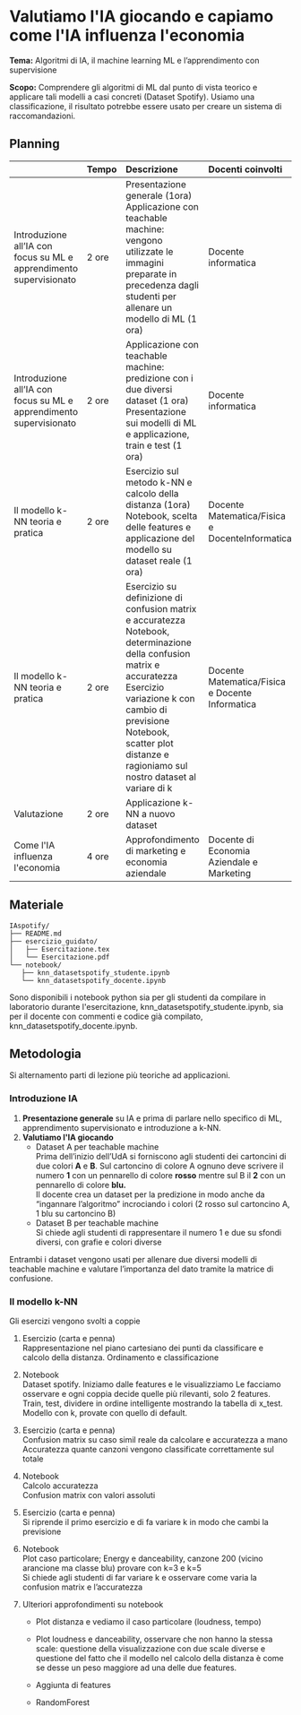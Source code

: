 # Valutiamo l'IA giocando e capiamo come l'IA influenza l'economia 

**Tema:** Algoritmi di IA, il machine learning ML e l’apprendimento con supervisione 

**Scopo:** Comprendere gli algoritmi di ML dal punto di vista teorico e applicare tali modelli a casi concreti (Dataset Spotify). Usiamo una classificazione, il risultato potrebbe essere usato per creare un sistema di raccomandazioni. 

## Planning

|  | Tempo | Descrizione | Docenti coinvolti |
| :---- | :---- | :---- | :---- |
| Introduzione all’IA con focus su ML e apprendimento supervisionato | 2 ore | Presentazione generale (1ora)  Applicazione con teachable machine: vengono utilizzate le immagini preparate in precedenza dagli studenti per allenare un modello di ML (1 ora)   | Docente informatica |
| Introduzione all’IA con focus su ML e apprendimento supervisionato | 2 ore | Applicazione con teachable machine: predizione con i due diversi dataset (1 ora) Presentazione sui modelli di ML e applicazione, train e test (1 ora) | Docente informatica |
| Il modello k-NN teoria e pratica | 2 ore | Esercizio  sul metodo k-NN e calcolo della distanza (1ora) Notebook, scelta delle features e applicazione del modello su dataset reale (1 ora) | Docente Matematica/Fisica e DocenteInformatica |
| Il modello k-NN teoria e pratica | 2 ore | Esercizio su definizione di confusion matrix e accuratezza  Notebook, determinazione della confusion matrix e accuratezza Esercizio variazione k con cambio di previsione Notebook, scatter plot distanze e ragioniamo sul nostro dataset al variare di k | Docente Matematica/Fisica e Docente Informatica  |
| Valutazione | 2 ore | Applicazione k-NN a nuovo dataset |  |
| Come l'IA influenza l'economia | 4 ore | Approfondimento di marketing e economia aziendale | Docente di Economia Aziendale e Marketing|

## Materiale 

 ``` 
IAspotify/
├── README.md
├── esercizio_guidato/
│   ├── Esercitazione.tex
│   └── Esercitazione.pdf
└── notebook/
    ├── knn_datasetspotify_studente.ipynb
    └── knn_datasetspotify_docente.ipynb
``` 

Sono disponibili i notebook python sia per gli studenti da compilare in laboratorio durante l'esercitazione, knn_datasetspotify_studente.ipynb, sia per il docente con commenti e codice già compilato, knn_datasetspotify_docente.ipynb.


## Metodologia

Si alternamento parti di lezione più teoriche ad applicazioni.

### Introduzione IA
  1. **Presentazione generale** su IA e prima di parlare nello specifico di ML, apprendimento supervisionato e introduzione a k-NN.  
  2. **Valutiamo l'IA giocando**
        - Dataset A per teachable machine  
          Prima dell’inizio dell’UdA si forniscono agli studenti dei cartoncini di due colori **A** e **B**. Sul cartoncino di colore A ognuno deve scrivere il numero **1** con un pennarello di colore **rosso** mentre sul B il **2** con un pennarello di colore **blu.**  
          Il docente crea un dataset per la predizione in modo anche da “ingannare l’algoritmo” incrociando i colori (2 rosso sul cartoncino A, 1 blu su cartoncino B)  
        - Dataset B per teachable machine  
          Si chiede agli studenti di rappresentare il numero 1 e due su sfondi diversi, con grafie e colori diverse  
    
  Entrambi i dataset vengono usati per allenare due diversi modelli di teachable machine e valutare l’importanza del dato tramite la matrice di confusione.
    
### Il modello k-NN

Gli esercizi vengono svolti a coppie  
1. Esercizio (carta e penna)  
Rappresentazione nel piano cartesiano dei punti da classificare e calcolo della distanza. Ordinamento e classificazione

2. Notebook   
Dataset spotify. Iniziamo dalle features e le visualizziamo Le facciamo osservare e ogni coppia decide quelle più rilevanti, solo 2 features. Train, test, dividere in ordine intelligente mostrando la tabella di x\_test. Modello con k, provate con quello di default.

3. Esercizio (carta e penna)  
Confusion matrix su caso simil reale da calcolare e accuratezza a mano  
Accuratezza quante canzoni vengono classificate correttamente sul totale

4. Notebook   
Calcolo accuratezza   
Confusion matrix con valori assoluti

5. Esercizio (carta e penna)  
Si riprende il primo esercizio e di fa variare k in modo che cambi la previsione

6. Notebook  
Plot caso particolare; Energy e danceability, canzone 200 (vicino arancione ma classe blu) provare con k=3 e k=5  
Si chiede agli studenti di far variare k e osservare come varia la confusion matrix e l’accuratezza     
   
7. Ulteriori approfondimenti su notebook

    - Plot distanza e vediamo il caso particolare (loudness, tempo)
    
    - Plot loudness e danceability, osservare che non hanno la stessa scale: questione della visualizzazione con due scale diverse e questione del fatto che il modello nel calcolo della distanza è come se desse un peso maggiore ad una delle due features.
    
    - Aggiunta di features
    
    - RandomForest
    
